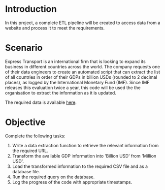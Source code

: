 # Introduction
In this project, a complete ETL pipeline will be created to access data from a website and process it to meet the requirements.

# Scenario
Express Transport is an international firm that is looking to expand its business in different countries across the world. The company requests one of their data engineers to create an automated script that can extract the list of all countries in order of their GDPs in billion USDs (rounded to 2 decimal places), as logged by the International Monetary Fund (IMF). Since IMF releases this evaluation twice a year, this code will be used the the organisation to extract the information as it is updated.

The required data is available [here](https://web.archive.org/web/20230902185326/https://en.wikipedia.org/wiki/List_of_countries_by_GDP_%28nominal%29).

# Objective
Complete the following tasks:

1. Write a data extraction function to retrieve the relevant information from the required URL.
2. Transform the available GDP information into 'Billion USD' from 'Million USD'.
3. Load the transformed information to the required CSV file and as a database file.
4. Run the required query on the database.
5. Log the progress of the code with appropriate timestamps.
